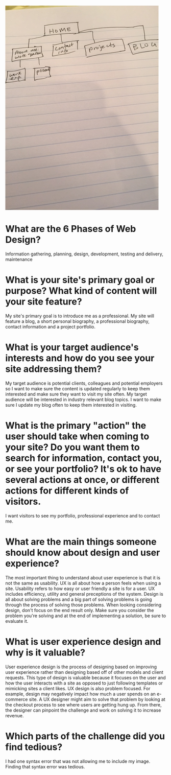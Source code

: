 ![Site Map](imgs/site-map.jpg)

# What are the 6 Phases of Web Design?
Information gathering, planning, design, development, testing and delivery, maintenance
# What is your site's primary goal or purpose? What kind of content will your site feature?
My site's primary goal is to introduce me as a professional. My site will feature a blog, a short personal biography, a professional biography, contact information and a project portfolio.
# What is your target audience's interests and how do you see your site addressing them?
My target audience is potential clients, colleagues and potential employers so I want to make sure the content is updated regularly to keep them interested and make sure they want to visit my site often. My target audience will be interested in industry relevant blog topics. I want to make sure I update my blog often to keep them interested in visiting.
# What is the primary "action" the user should take when coming to your site? Do you want them to search for information, contact you, or see your portfolio? It's ok to have several actions at once, or different actions for different kinds of visitors.
I want visitors to see my portfolio, professional experience and to contact me.
# What are the main things someone should know about design and user experience?
The most important thing to understand about user experience is that it is not the same as usability. UX is all about how a person feels when using a site. Usability refers to how easy or user friendly a site is for a user. UX includes efficiency, utility and general preceptions of the system. Design is all about solving problems and a big part of solving problems is going through the process of solving those problems. When looking considering design, don't focus on the end result only. Make sure you consider the problem you're solving and at the end of implementing a solution, be sure to evaluate it.
# What is user experience design and why is it valuable?
User experience design is the process of designing based on improving user experience rather than designing based off of other models and client requests. This type of design is valuable because it focuses on the user and how the user interacts with a site as opposed to just following templates or mimicking sites a client likes. UX design is also problem focused. For example, design may negatively impact how much a user spends on an e-commerce site. A UX designer might aim to solve that problem by looking at the checkout process to see where users are getting hung up. From there, the designer can pinpoint the challenge and work on solving it to increase revenue.
# Which parts of the challenge did you find tedious?
I had one syntax error that was not allowing me to include my image. Finding that syntax error was tedious.
